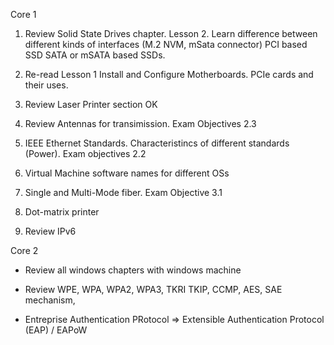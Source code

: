 Core 1
1. Review Solid State Drives chapter. Lesson 2.
Learn difference between different kinds of interfaces (M.2 NVM, mSata connector)
PCI based SSD
SATA or mSATA based SSDs.

2. Re-read Lesson 1 Install and Configure Motherboards. PCIe cards and their uses.

3. Review Laser Printer section OK
4. Review Antennas for transimission. Exam Objectives 2.3
5. IEEE Ethernet Standards. Characteristincs of different standards (Power). Exam objectives 2.2
6. Virtual Machine software names for different OSs
7. Single and Multi-Mode fiber. Exam Objective 3.1
8. Dot-matrix printer
9. Review IPv6

Core 2
- Review all windows chapters with windows machine

- Review WPE, WPA, WPA2, WPA3, TKRI
    TKIP, CCMP, AES, SAE mechanism, 

- Entreprise Authentication PRotocol => Extensible Authentication Protocol (EAP) / EAPoW
